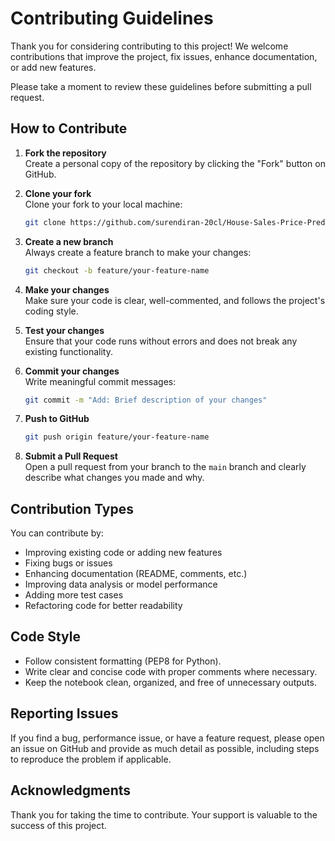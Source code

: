 
# Contributing Guidelines

Thank you for considering contributing to this project! We welcome contributions that improve the project, fix issues, enhance documentation, or add new features.

Please take a moment to review these guidelines before submitting a pull request.

## How to Contribute

1. **Fork the repository**  
   Create a personal copy of the repository by clicking the "Fork" button on GitHub.

2. **Clone your fork**  
   Clone your fork to your local machine:
   ```bash
   git clone https://github.com/surendiran-20cl/House-Sales-Price-Prediction-Advanced-Regression-Techniques.git
   ```

3. **Create a new branch**  
   Always create a feature branch to make your changes:
   ```bash
   git checkout -b feature/your-feature-name
   ```

4. **Make your changes**  
   Make sure your code is clear, well-commented, and follows the project's coding style.

5. **Test your changes**  
   Ensure that your code runs without errors and does not break any existing functionality.

6. **Commit your changes**  
   Write meaningful commit messages:
   ```bash
   git commit -m "Add: Brief description of your changes"
   ```

7. **Push to GitHub**  
   ```bash
   git push origin feature/your-feature-name
   ```

8. **Submit a Pull Request**  
   Open a pull request from your branch to the `main` branch and clearly describe what changes you made and why.

## Contribution Types

You can contribute by:
- Improving existing code or adding new features
- Fixing bugs or issues
- Enhancing documentation (README, comments, etc.)
- Improving data analysis or model performance
- Adding more test cases
- Refactoring code for better readability

## Code Style

- Follow consistent formatting (PEP8 for Python).
- Write clear and concise code with proper comments where necessary.
- Keep the notebook clean, organized, and free of unnecessary outputs.

## Reporting Issues

If you find a bug, performance issue, or have a feature request, please open an issue on GitHub and provide as much detail as possible, including steps to reproduce the problem if applicable.

## Acknowledgments

Thank you for taking the time to contribute. Your support is valuable to the success of this project.
